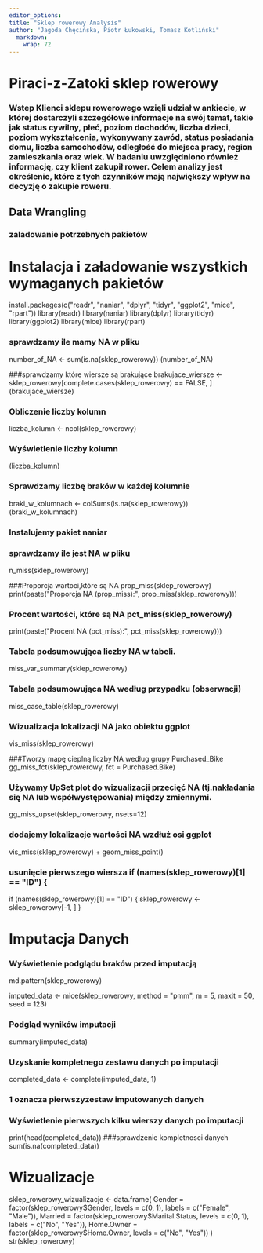 ```yaml
---
editor_options: 
title: "Sklep rowerowy Analysis"
author: "Jagoda Chęcińska, Piotr Łukowski, Tomasz Kotliński"
  markdown: 
    wrap: 72
---
```


# Piraci-z-Zatoki sklep rowerowy
### Wstep Klienci sklepu rowerowego wzięli udział w ankiecie, w której dostarczyli szczegółowe informacje na swój temat, takie jak status cywilny, płeć, poziom dochodów, liczba dzieci, poziom wykształcenia, wykonywany zawód, status posiadania domu, liczba samochodów, odległość do miejsca pracy, region zamieszkania oraz wiek. W badaniu uwzględniono również informację, czy klient zakupił rower. Celem analizy jest określenie, które z tych czynników mają największy wpływ na decyzję o zakupie roweru.
## Data Wrangling
### zaladowanie potrzebnych pakietów 
# Instalacja i załadowanie wszystkich wymaganych pakietów
install.packages(c("readr", "naniar", "dplyr", "tidyr", "ggplot2", "mice", "rpart"))
library(readr)
library(naniar)
library(dplyr)
library(tidyr)
library(ggplot2)
library(mice)
library(rpart)
### sprawdzamy ile mamy NA w pliku
number_of_NA <- sum(is.na(sklep_rowerowy)) 
(number_of_NA)

###sprawdzamy które wiersze są brakujące 
brakujace_wiersze <-sklep_rowerowy[complete.cases(sklep_rowerowy) == FALSE, ]
(brakujace_wiersze)

### Obliczenie liczby kolumn

liczba_kolumn <- ncol(sklep_rowerowy) 
### Wyświetlenie liczby kolumn
(liczba_kolumn)

### Sprawdzamy liczbę braków w każdej kolumnie

braki_w_kolumnach <- colSums(is.na(sklep_rowerowy))
(braki_w_kolumnach) 
### Instalujemy pakiet naniar


### sprawdzamy ile jest NA w pliku 
n_miss(sklep_rowerowy)

###Proporcja wartoci,które są NA prop_miss(sklep_rowerowy)
print(paste("Proporcja NA (prop_miss):", prop_miss(sklep_rowerowy)))

### Procent wartości, które są NA pct_miss(sklep_rowerowy)
print(paste("Procent NA (pct_miss):", pct_miss(sklep_rowerowy)))

### Tabela podsumowująca liczby NA w tabeli.
miss_var_summary(sklep_rowerowy)

### Tabela podsumowująca NA według przypadku (obserwacji)
miss_case_table(sklep_rowerowy)

### Wizualizacja lokalizacji NA jako obiektu ggplot
vis_miss(sklep_rowerowy)

###Tworzy mapę cieplną liczby NA według grupy Purchased_Bike
gg_miss_fct(sklep_rowerowy, fct = Purchased.Bike)

### Używamy UpSet plot do wizualizacji przecięć NA (tj.nakładania się NA lub współwystępowania) między zmiennymi.

gg_miss_upset(sklep_rowerowy, nsets=12)

### dodajemy lokalizacje wartości NA wzdłuż osi ggplot

vis_miss(sklep_rowerowy) + geom_miss_point()

### usunięcie pierwszego wiersza if (names(sklep_rowerowy)[1] == "ID") {
if (names(sklep_rowerowy)[1] == "ID") {
  sklep_rowerowy <- sklep_rowerowy[-1, ]
}


# Imputacja Danych
### Wyświetlenie podglądu braków przed imputacją

md.pattern(sklep_rowerowy) 


imputed_data <- mice(sklep_rowerowy, method = "pmm", m = 5, maxit = 50,
seed = 123)

### Podgląd wyników imputacji

summary(imputed_data)

### Uzyskanie kompletnego zestawu danych po imputacji

completed_data <- complete(imputed_data, 1) 
### 1 oznacza pierwszyzestaw imputowanych danych

### Wyświetlenie pierwszych kilku wierszy danych po imputacji

print(head(completed_data))
###sprawdzenie kompletnosci danych
sum(is.na(completed_data))


# Wizualizacje
sklep_rowerowy_wizualizacje <- data.frame(
  Gender = factor(sklep_rowerowy$Gender, levels = c(0, 1), labels = c("Female", "Male")),
  Married = factor(sklep_rowerowy$Marital.Status, levels = c(0, 1), labels = c("No", "Yes")),
  Home.Owner = factor(sklep_rowerowy$Home.Owner, levels = c("No", "Yes")) 
)
str(sklep_rowerowy)

